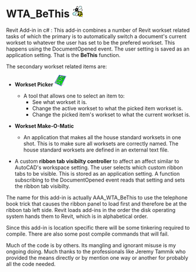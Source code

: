 # WTA_BeThis     ![BeThis](WTA_BeThis/BeThis.PNG)
Revit Add-in in c# : This add-in combines a number of Revit workset related tasks of which the primary is to automatically switch a document's current workset to whatever the user has set to be the prefered workset. This happens using the DocumentOpened event.  The user setting is saved as an application setting. That is the **BeThis** function.

The secondary workset related items are:

* **Workset Picker**     ![BeThis](WTA_BeThis/WsP.png)
    - A tool that allows one to select an item to:
      - See what workset it is.
      - Change the active workset to what the picked item workset is.
      - Change the picked item's workset to what the current workset is.


* **Workset Make-O-Matic**
  - An application that makes all the house standard worksets in one shot. This is to make sure all worksets are correctly named. The house standard worksets are defined in an external text file.


* A custom **ribbon tab visibilty controller** to affect an affect similar to AutoCAD's workspace setting. The user selects which custom ribbon tabs to be visible. This is stored as an application setting. A function subscribing to the DocumentOpened event reads that setting and sets the ribbon tab visibilty.


The name for this add-in is actually AAA_WTA_BeThis to use the telephone book trick that causes the ribbon panel to load first and therefore be at the ribbon tab left side. Revit loads add-ins in the order the disk operating system hands them to Revit, which is in alphabetical order.

Since this add-in is location specific there will be some tinkering required to compile. There are also some post compile commands that will fail.

Much of the code is by others. Its mangling and ignorant misuse is my ongoing doing. Much thanks to the professionals like Jeremy Tammik who provided the means directly or by mention one way or another for probably all the code needed.  
